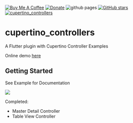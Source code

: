 [![Buy Me A Coffee](https://img.shields.io/badge/Donate-Buy%20Me%20A%20Coffee-yellow.svg)](https://www.buymeacoffee.com/rodydavis)
[![Donate](https://img.shields.io/badge/Donate-PayPal-green.svg)](https://www.paypal.com/cgi-bin/webscr?cmd=_s-xclick&hosted_button_id=WSH3GVC49GNNJ)
![github pages](https://github.com/rodydavis/cupertino_controllers/workflows/github%20pages/badge.svg)
[![GitHub stars](https://img.shields.io/github/stars/rodydavis/cupertino_controllers?color=blue)](https://github.com/rodydavis/cupertino_controllers)
[![cupertino_controllers](https://img.shields.io/pub/v/cupertino_controllers.svg)](https://pub.dev/packages/cupertino_controllers)

# cupertino_controllers

A Flutter plugin with Cupertino Controller Examples

Online demo [here](https://rodydavis.github.io/cupertino_controllers/)

## Getting Started

See Example for Documentation

![](https://github.com/rodydavis/plugins/blob/master/packages/cupertino_controllers/assets/screenshots/ezgif-4-ddefe3c604fb.gif)

Completed:
- Master Detail Controller
- Table View Controller
